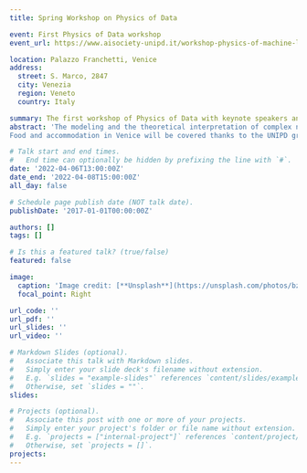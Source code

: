 ```yaml
---
title: Spring Workshop on Physics of Data

event: First Physics of Data workshop
event_url: https://www.aisociety-unipd.it/workshop-physics-of-machine-learning-for-physics-of-data/

location: Palazzo Franchetti, Venice
address:
  street: S. Marco, 2847
  city: Venezia
  region: Veneto
  country: Italy

summary: The first workshop of Physics of Data with keynote speakers and alumni.
abstract: 'The modeling and the theoretical interpretation of complex natural phenomena from large amounts of data are at the core of the research in Physics. The Big Data revolution presents in this sense the challenges and opportunities for the physicists of today. In addition to the figure of Data Scientist, specialized purely in the analysis of large amounts of data, it is increasingly clear the need to also train figures able to develop the methods and modelling to better understand processes and causal relationships behind the data. This workshop will  provide an overview of the possible open problems and research paths in several  that physicists of Data can tackle thanks to their training. Topics in Fundamental Physics, Astrophysics, Physics of Complex Systems and Machine Learning will be presented through international researchers and young scholars, as well as alumni of the Physics of Data Master.
Food and accommodation in Venice will be covered thanks to the UNIPD grant in teaching innovation. Limited number of places available, preferences will be given based on the student’s career and full attendance of the workshop..'

# Talk start and end times.
#   End time can optionally be hidden by prefixing the line with `#`.
date: '2022-04-06T13:00:00Z'
date_end: '2022-04-08T15:00:00Z'
all_day: false

# Schedule page publish date (NOT talk date).
publishDate: '2017-01-01T00:00:00Z'

authors: []
tags: []

# Is this a featured talk? (true/false)
featured: false

image:
  caption: 'Image credit: [**Unsplash**](https://unsplash.com/photos/bzdhc5b3Bxs)'
  focal_point: Right

url_code: ''
url_pdf: ''
url_slides: ''
url_video: ''

# Markdown Slides (optional).
#   Associate this talk with Markdown slides.
#   Simply enter your slide deck's filename without extension.
#   E.g. `slides = "example-slides"` references `content/slides/example-slides.md`.
#   Otherwise, set `slides = ""`.
slides:

# Projects (optional).
#   Associate this post with one or more of your projects.
#   Simply enter your project's folder or file name without extension.
#   E.g. `projects = ["internal-project"]` references `content/project/deep-learning/index.md`.
#   Otherwise, set `projects = []`.
projects:
---
```


